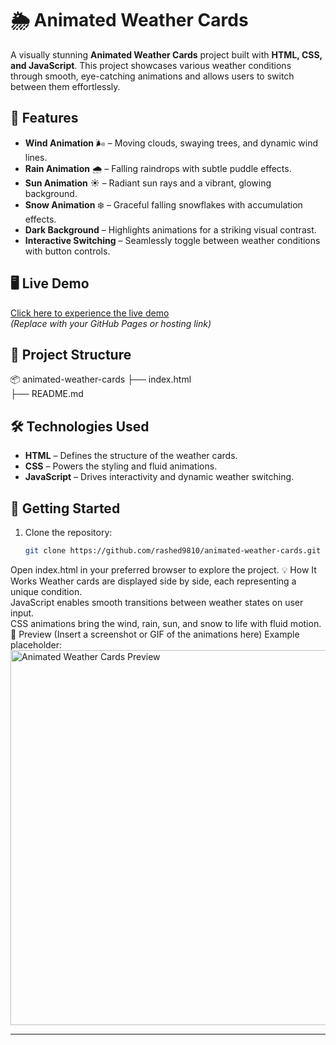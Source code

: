 # 🌦 Animated Weather Cards

A visually stunning **Animated Weather Cards** project built with **HTML, CSS, and JavaScript**. This project showcases various weather conditions through smooth, eye-catching animations and allows users to switch between them effortlessly.

## 🚀 Features

- **Wind Animation** 🌬️ – Moving clouds, swaying trees, and dynamic wind lines.  
- **Rain Animation** 🌧️ – Falling raindrops with subtle puddle effects.  
- **Sun Animation** ☀️ – Radiant sun rays and a vibrant, glowing background.  
- **Snow Animation** ❄️ – Graceful falling snowflakes with accumulation effects.  
- **Dark Background** – Highlights animations for a striking visual contrast.  
- **Interactive Switching** – Seamlessly toggle between weather conditions with button controls.

## 🖥️ Live Demo

[Click here to experience the live demo](#)  
*(Replace with your GitHub Pages or hosting link)*

## 📂 Project Structure
📦 animated-weather-cards
├── index.html      
├── README.md       

## 🛠️ Technologies Used

- **HTML** – Defines the structure of the weather cards.  
- **CSS** – Powers the styling and fluid animations.  
- **JavaScript** – Drives interactivity and dynamic weather switching.

## 📌 Getting Started

1. Clone the repository:  
   ```bash
   git clone https://github.com/rashed9810/animated-weather-cards.git
Open index.html in your preferred browser to explore the project.
💡 How It Works
Weather cards are displayed side by side, each representing a unique condition.  
JavaScript enables smooth transitions between weather states on user input.  
CSS animations bring the wind, rain, sun, and snow to life with fluid motion.
🎨 Preview
(Insert a screenshot or GIF of the animations here)
Example placeholder: <img src="assets/preview.gif" alt="Animated Weather Cards Preview" width="600"/>

---

